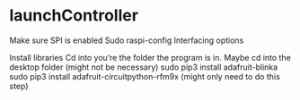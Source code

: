 # launchController
Make sure SPI is enabled
	Sudo raspi-config
		Interfacing options
		
Install libraries 
	Cd into you’re the folder the program is in. Maybe cd into the desktop folder (might not be necessary)
	sudo pip3 install adafruit-blinka
  sudo pip3 install adafruit-circuitpython-rfm9x (might only need to do this step)
